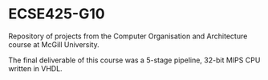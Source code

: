# ECSE425-G10
Repository of projects from the Computer Organisation and Architecture course at McGill University.

The final deliverable of this course was a 5-stage pipeline, 32-bit MIPS CPU written in VHDL.
